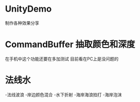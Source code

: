 # UnityDemo
制作各种效果分享

# CommandBuffer 抽取颜色和深度

在手机中这个功能还要在多加测试
目前看在PC上是没问题的


# 法线水

-法线波浪
-岸边颜色混合
-水下折射
-海岸海浪拍打
-海岸泡沫
